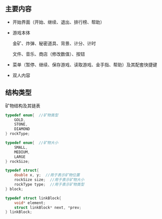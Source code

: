 ## 主要内容

- 开始界面（开始、继续、退出、排行榜、帮助）

- 游戏本体

  金矿、炸弹、秘密道具、背景、计分、计时

  文件、音乐、商店（修改数值）、按钮

- 菜单（暂停、继续、保存游戏、读取游戏、金手指、帮助）及其配套快捷键

- 双人内容



## 结构类型

矿物结构及其链表

```c
typedef enum{  //矿物类型
    GOLD,
    STONE,
    DIAMOND
} rockType;

typedef enum{  //矿物大小
    SMALL,
    MEDIUM,
    LARGE
} rockSize;

typedef struct{
    double x, y;  //用于表示矿物位置
    rockSize size;  //用于表示矿物大小
    rockType type;  //用于表示矿物类型
} block;

typedef struct linkBlock{
    void* element;
    struct linkBlock* next, *prev;
} linkBlock;
```
